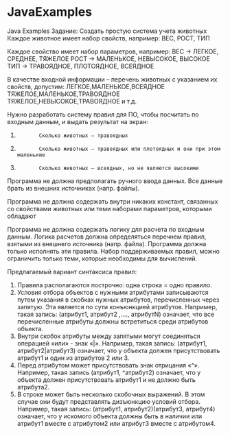 # JavaExamples
Java Examples
Задание:
Создать простую система учета животных
Каждое животное имеет набор свойств, например:
ВЕС, РОСТ, ТИП

Каждое свойство имеет набор параметров, например:
ВЕС -> ЛЕГКОЕ, СРЕДНЕЕ, ТЯЖЕЛОЕ
РОСТ -> МАЛЕНЬКОЕ, НЕВЫСОКОЕ, ВЫСОКОЕ
ТИП -> ТРАВОЯДНОЕ, ПЛОТОЯДНОЕ, ВСЕЯДНОЕ

В качестве входной информации – перечень животных с указанием их свойств, допустим:
ЛЕГКОЕ,МАЛЕНЬКОЕ,ВСЕЯДНОЕ
ТЯЖЕЛОЕ,МАЛЕНЬКОЕ,ТРАВОЯДНОЕ
ТЯЖЕЛОЕ,НЕВЫСОКОЕ,ТРАВОЯДНОЕ и т.д.

Нужно разработать систему правил для ПО, чтобы посчитать по входным данным, и выдать результат на экран:
1.            Сколько животных – травоядных
2.            Сколько животных – травоядных или плотоядных и они при этом маленькие
3.            Сколько животных – всеядных, но не являются высокими

Программа не должна предполагать ручного ввода данных. Все данные брать из внешних источниках (напр. файлы). 

Программа не должна содержать внутри никаких констант, связанных со свойствами животных или теми наборами параметров, которыми обладают

Программа не должна содержать логику для расчета по входным данным. Логика расчетов должна определяться перечнем правил, взятыми из внешнего источника (напр. файла).
Программа должна только исполнять эти правила. Набор поддерживаемых правил, можно ограничить только теми, которые необходимы для  вычислений.


Предлагаемый вариант синтаксиса правил:
1.	Правила располагаются построчно: одна строка = одно правило.
2.	Условия отбора объектов с нужными атрибутами записываются путем указания в скобках нужных атрибутов, перечисленных через запятую. Эта является по сути конъюнкцией атрибутов. Например, такая запись:
(атрибут1, атрибут2 ,…., атрибутN) 
означает, что все перечисленные атрибуты должны встретиться среди атрибутов объекта.
3.	Внутри скобок атрибуты между запятыми могут соединяться операцией «или» - знак «|». Например, такая запись:
(атрибут1, атрибут2|атрибут3) 
означает, что у объекта должен присутствовать атрибут1 и один из атрибутов 2 или 3.
4.	Перед атрибутом может присутствовать знак отрицания «^». Например, такая запись
(атрибут1, ^атрибут2)
означает, что у объекта должен присутствовать атрибут1 и не должно быть атрибута2.
5.	В строке может быть несколько скобочных выражений. В этом случае они будут представлять дизъюнкцию условий отбора. Например, такая запись:
(атрибут1, атрибут2)(атрибут3, атрибут4)
означает, что у искомого объекта должны быть в наличии или атрибут1 вместе с атрибутом2 или атрибут3 вместе с атрибутом4.


